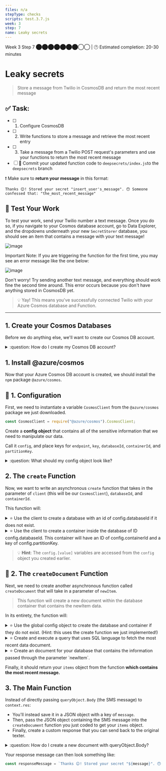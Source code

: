 ```yaml
---
files: n/a
stepType: checks
scripts: test.3.7.js
week: 3
step: 7
name: Leaky secrets
---
```


Week 3 Step 7 ⬤⬤⬤⬤⬤⬤⬤◯◯ | 🕐 Estimated completion: 20-30 minutes

# Leaky secrets
> Store a message from Twilio in CosmosDB and return the most recent message

## ✅  Task:
- [ ]  1. Configure CosmosDB
- [ ]  2. Write functions to store a message and retrieve the most recent entry
- [ ]  3. Take a message from a Twilio POST request's parameters and use your functions to return the most recent message
- [ ] 🚀 Commit your updated function code to `deepsecrets/index.js`to the `deepsecrets` branch

❗ Make sure to **return your message** in this format:
```
Thanks 😊! Stored your secret "insert_user's_message". 😯 Someone confessed that: "the_most_recent_message"
```

## 🚧 Test Your Work

To test your work, send your Twilio number a text message. Once you do so, if you navigate to your Cosmos database account, go to Data Explorer, and the dropdowns underneath your new `SecretStorer` database, you should see an item that contains a message with your text message!

![image](https://user-images.githubusercontent.com/49426183/120911610-99c41000-c63d-11eb-88cc-601c61585e87.png)

Important Note: If you are triggering the function for the first time, you may see an error message like the one below: 

![image](https://user-images.githubusercontent.com/49426183/120911569-46ea5880-c63d-11eb-89c3-18c0205dcef4.png)

Don't worry! Try sending another text message, and everything should work fine the second time around. This error occurs because you don't have anything stored in CosmosDB yet.

> 💡 Yay! This means you've successfully connected Twilio with your Azure Cosmos database and Function.

---

## 1. Create your Cosmos Databases

Before we do anything else, we'll want to create our Cosmos DB account.

<details>
<summary>:question: How do I create my Cosmos DB account?</summary>

1. Navigate to your Azure Portal and click on `Azure Cosmos DB` under Azure Services.

![image](https://user-images.githubusercontent.com/49426183/120911257-90857400-c63a-11eb-9046-d9a7401e24af.png)

2. Click `Create Azure Cosmos DB Account`.

![image](https://user-images.githubusercontent.com/49426183/120911303-405ae180-c63b-11eb-98eb-6a1fedcad05c.png)

3. Under `Select API Option`, choose `Core (SQL) - Recommended`.

![image](https://user-images.githubusercontent.com/49426183/120911316-5d8fb000-c63b-11eb-8466-f7bfc938d1f8.png)

4. Fill in your account name, leave default options as they are, and click `Review + create`. 

![image](https://user-images.githubusercontent.com/49426183/120911344-b52e1b80-c63b-11eb-82ff-e6b5f2e9075a.png)

5. Click `Create` a final time.

![image](https://user-images.githubusercontent.com/49426183/120911368-e7d81400-c63b-11eb-9855-686d444eb1ec.png)

6. Once deployment is complete, click `Go to resource`.

![image](https://user-images.githubusercontent.com/49426183/120911461-83698480-c63c-11eb-8260-b622013485a3.png)

</details>

## 1. Install @azure/cosmos

Now that your Azure Cosmos DB account is created, we should install the `npm` package `@azure/cosmos`. 

## 🔧 1. Configuration

First, we need to instantiate a variable `CosmosClient` from the `@azure/cosmos` package we just downloaded. 

```js
const CosmosClient = require("@azure/cosmos").CosmosClient;
```

Create a **config object** that contains all of the sensitive information that we need to manipulate our data.

Call it `config`, and place keys for `endpoint`, `key`, `databaseId`, `containerId`, and `partitionKey`.

<details>
<summary>:question: What should my config object look like?</summary>

Here is an example of the config object. Make sure your databaseId, containerId, and partitionKey are correct.

```js
const config = {
  endpoint: process.env.ENDPOINT,
  key: process.env.KEY,
  databaseId: "SecretStorer",
  containerId: "secrets",
  partitionKey: {kind: "Hash", paths: ["/secrets"]}
};
```

</details>

## 2. The `create` Function

Now, we want to write an asynchronous `create` function that takes in the parameter of `client` (this will be our `CosmosClient`), `databaseId`, and `containerId`. 

This function will:

<details>
<summary> ⭐️ Use the client to create a database with an id of config.databaseId if it does not exist. </summary>

```js
const { database } = await client.databases.createIfNotExists({
    id: databaseId
});
```

</details>

<details>
<summary>⭐️ Use the client to create a container inside the database of ID config.databaseId. This container will have an ID of config.containerId and a key of config.partitionKey. </summary>

```js
const { container } = await client
    .database(databaseId)
    .containers.createIfNotExists(
        { id: containerId, key: config.partitionKey },
        { offerThroughput: 400 }
);
```

</details>

> :bulb: **Hint**: The `config.[value]` variables are accessed from the `config` object you created earlier.

## 📜 2. The `createDocument` Function

Next, we need to create another asynchronous function called `createDocument` that will take in a parameter of `newItem`.

> This function will create a new document within the database container that contains the newItem data.

In its entirety, the function will:

<details>
<summary>⭐️ Use the global config object to create the database and container if they do not exist. (Hint: this uses the create function we just implemented!)</summary>

```js
var { endpoint, key, databaseId, containerId } = config;
const client = new CosmosClient({endpoint, key});
const database = client.database(databaseId);
const container = database.container(containerId);
await create(client, databaseId, containerId);
```

</details>

<details>
<summary>⭐️ Create and execute a query that uses SQL language to fetch the most recent data document.</summary>

This SQL query requests for the "top 1" document when it is orderd by `c._ts`, or the timestamp, in descending order.
```js
const querySpec = {
    query: "SELECT top 1 * FROM c order by c._ts desc"
};
```

Using the query `querySpec`, it will use the `container` we created to fetch the most recent document!
```js
const { resources: items } = await container.items.query(querySpec).fetchAll();
```

</details>

<details>
<summary>⭐️ Create an document for your database that contains the information passed through the parameter `newItem`.</summary>

```js
const {resource: createdItem} = await container.items.create(newItem);
```

</details>

Finally, it should return your `items` object from the function **which contains the most recent message.**

## 3. The Main Function

Instead of directly passing `queryObject.Body` (the SMS message) to `context.res`:

* You'll instead save it in a JSON object with a key of `message`.
* Then, pass the JSON object containing the SMS message into the `createDocument` function you just coded to get your `items` object.
* Finally, create a custom response that you can send back to the original texter.

<details>
<summary>:question: How do I create a new document with queryObject.Body?</summary>

```js
const queryObject = querystring.parse(req.body);
let message = queryObject.Body;
let document = {"message" : message}
let items = await createDocument(document)
```

</details>

Your response message can then look something like:

```js
const responseMessage = `Thanks 😊! Stored your secret "${message}". 😯 Someone confessed that: ${JSON.stringify(items[0].message)}`
```
